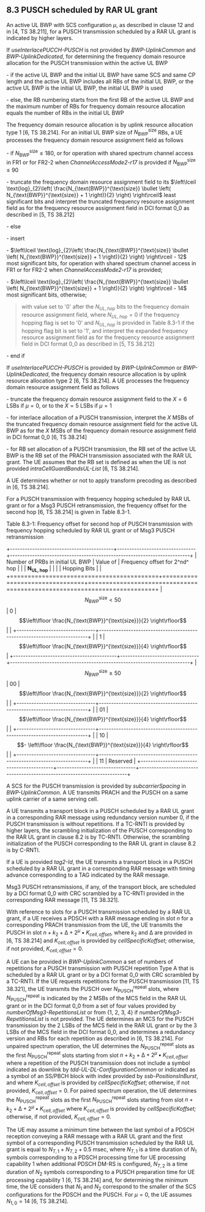 ## 8.3 PUSCH scheduled by RAR UL grant

An active UL BWP with SCS configuration $\mu$, as described in clause 12
and in \[4, TS 38.211\], for a PUSCH transmission scheduled by a RAR UL
grant is indicated by higher layers.

If *useInterlacePUCCH-PUSCH* is not provided by *BWP-UplinkCommon* and
*BWP-UplinkDedicated*, for determining the frequency domain resource
allocation for the PUSCH transmission within the active UL BWP

\- if the active UL BWP and the initial UL BWP have same SCS and same CP
length and the active UL BWP includes all RBs of the initial UL BWP, or
the active UL BWP is the initial UL BWP, the initial UL BWP is used

\- else, the RB numbering starts from the first RB of the active UL BWP
and the maximum number of RBs for frequency domain resource allocation
equals the number of RBs in the initial UL BWP

The frequency domain resource allocation is by uplink resource
allocation type 1 \[6, TS 38.214\]. For an initial UL BWP size of
$N_{\text{BWP}}^{\text{size}}$ RBs, a UE processes the frequency domain
resource assignment field as follows

\- if $N_{\text{BWP}}^{\text{size}} \leq 180$, or for operation with
shared spectrum channel access in FR1 or for FR2-2 when
*ChannelAccessMode2-r17* is provided if
$N_{\text{BWP}}^{\text{size}} \leq 90$

\- truncate the frequency domain resource assignment field to its
$\left\lceil \text{log}_{2}\left( \frac{N_{\text{BWP}}^{\text{size}} \bullet \left( N_{\text{BWP}}^{\text{size}} + 1 \right)}{2} \right) \right\rceil$
least significant bits and interpret the truncated frequency resource
assignment field as for the frequency resource assignment field in DCI
format 0_0 as described in \[5, TS 38.212\]

\- else

\- insert

\-
$\left\lceil \text{log}_{2}\left( \frac{N_{\text{BWP}}^{\text{size}} \bullet \left( N_{\text{BWP}}^{\text{size}} + 1 \right)}{2} \right) \right\rceil - 12$
most significant bits, for operation with shared spectrum channel access
in FR1 or for FR2-2 when *ChannelAccessMode2-r17* is provided;

\-
$\left\lceil \text{log}_{2}\left( \frac{N_{\text{BWP}}^{\text{size}} \bullet \left( N_{\text{BWP}}^{\text{size}} + 1 \right)}{2} \right) \right\rceil - 14$
most significant bits, otherwise;

> with value set to \'0\' after the $N_{UL,hop}$ bits to the frequency
> domain resource assignment field, where $N_{UL,hop} = 0$ if the
> frequency hopping flag is set to \'0\' and $N_{UL,hop}$ is provided in
> Table 8.3-1 if the hopping flag bit is set to \'1\', and interpret the
> expanded frequency resource assignment field as for the frequency
> resource assignment field in DCI format 0_0 as described in \[5, TS
> 38.212\]

\- end if

If *useInterlacePUCCH-PUSCH* is provided by *BWP-UplinkCommon* or
*BWP-UplinkDedicated*, the frequency domain resource allocation is by
uplink resource allocation type 2 \[6, TS 38.214\]. A UE processes the
frequency domain resource assignment field as follows

\- truncate the frequency domain resource assignment field to the
$X = 6$ LSBs if $\mu = 0$, or to the $X = 5$ LSBs if $\mu = 1$

\- for interlace allocation of a PUSCH transmission, interpret the $X$
MSBs of the truncated frequency domain resource assignment field for the
active UL BWP as for the $X$ MSBs of the frequency domain resource
assignment field in DCI format 0_0 \[6, TS 38.214\]

\- for RB set allocation of a PUSCH transmission, the RB set of the
active UL BWP is the RB set of the PRACH transmission associated with
the RAR UL grant. The UE assumes that the RB set is defined as when the
UE is not provided *intraCellGuardBandsUL-List* \[6, TS 38.214\].

A UE determines whether or not to apply transform precoding as described
in \[6, TS 38.214\].

For a PUSCH transmission with frequency hopping scheduled by RAR UL
grant or for a Msg3 PUSCH retransmission, the frequency offset for the
second hop \[6, TS 38.214\] is given in Table 8.3-1.

Table 8.3-1: Frequency offset for second hop of PUSCH transmission with
frequency hopping scheduled by RAR UL grant or of Msg3 PUSCH
retransmission

+------------------------------------------+--------------------------------+-------------------------------------------------------------------------+
| Number of PRBs in initial UL BWP         | Value of                       | Frequency offset for 2^nd^ hop                                          |
|                                          | $\mathbf{N}_{\mathbf{UL,hop}}$ |                                                                         |
|                                          | Hopping Bits                   |                                                                         |
+==========================================+================================+=========================================================================+
| $$N_{\text{BWP}}^{\text{size}} < 50$$    | 0                              | $$\left\lfloor \frac{N_{\text{BWP}}^{\text{size}}}{2} \right\rfloor$$   |
|                                          +--------------------------------+-------------------------------------------------------------------------+
|                                          | 1                              | $$\left\lfloor \frac{N_{\text{BWP}}^{\text{size}}}{4} \right\rfloor$$   |
+------------------------------------------+--------------------------------+-------------------------------------------------------------------------+
| $$N_{\text{BWP}}^{\text{size}} \geq 50$$ | 00                             | $$\left\lfloor \frac{N_{\text{BWP}}^{\text{size}}}{2} \right\rfloor$$   |
|                                          +--------------------------------+-------------------------------------------------------------------------+
|                                          | 01                             | $$\left\lfloor \frac{N_{\text{BWP}}^{\text{size}}}{4} \right\rfloor$$   |
|                                          +--------------------------------+-------------------------------------------------------------------------+
|                                          | 10                             | $$- \left\lfloor \frac{N_{\text{BWP}}^{\text{size}}}{4} \right\rfloor$$ |
|                                          +--------------------------------+-------------------------------------------------------------------------+
|                                          | 11                             | Reserved                                                                |
+------------------------------------------+--------------------------------+-------------------------------------------------------------------------+

A SCS for the PUSCH transmission is provided by *subcarrierSpacing* in
*BWP-UplinkCommon*. A UE transmits PRACH and the PUSCH on a same uplink
carrier of a same serving cell.

A UE transmits a transport block in a PUSCH scheduled by a RAR UL grant
in a corresponding RAR message using redundancy version number 0, if the
PUSCH transmission is without repetitions. If a TC-RNTI is provided by
higher layers, the scrambling initialization of the PUSCH corresponding
to the RAR UL grant in clause 8.2 is by TC-RNTI. Otherwise, the
scrambling initialization of the PUSCH corresponding to the RAR UL grant
in clause 8.2 is by C-RNTI.

If a UE is provided *tag2-Id*, the UE transmits a transport block in a
PUSCH scheduled by a RAR UL grant in a corresponding RAR message with
timing advance corresponding to a TAG indicated by the RAR message.

Msg3 PUSCH retransmissions, if any, of the transport block, are
scheduled by a DCI format 0_0 with CRC scrambled by a TC-RNTI provided
in the corresponding RAR message \[11, TS 38.321\].

With reference to slots for a PUSCH transmission scheduled by a RAR UL
grant, if a UE receives a PDSCH with a RAR message ending in slot $n$
for a corresponding PRACH transmission from the UE, the UE transmits the
PUSCH in slot
$n + k_{2} + \mathrm{\Delta} + 2^{\mu} \bullet K_{cell,offset}$, where
$k_{2}$ and $\mathrm{\Delta}$ are provided in \[6, TS 38.214\] and
$K_{cell,offset}$ is provided by *cellSpecificKoffset*; otherwise, if
not provided, $K_{cell,offset} = 0$.

A UE can be provided in *BWP-UplinkCommon* a set of numbers of
repetitions for a PUSCH transmission with PUSCH repetition Type A that
is scheduled by a RAR UL grant or by a DCI format 0_0 with CRC scrambled
by a TC-RNTI. If the UE requests repetitions for the PUSCH transmission
\[11, TS 38.321\], the UE transmits the PUSCH over
$N_{\text{PUSCH}}^{\text{repeat}}$ slots, where
$N_{\text{PUSCH}}^{\text{repeat}}$ is indicated by the 2 MSBs of the MCS
field in the RAR UL grant or in the DCI format 0_0 from a set of four
values provided by *numberOfMsg3-RepetitionsList* or from {1, 2, 3, 4}
if *numberOfMsg3-RepetitionsList* is not provided. The UE determines an
MCS for the PUSCH transmission by the 2 LSBs of the MCS field in the RAR
UL grant or by the 3 LSBs of the MCS field in the DCI format 0_0, and
determines a redundancy version and RBs for each repetition as described
in \[6, TS 38.214\]. For unpaired spectrum operation, the UE determines
the $N_{\text{PUSCH}}^{\text{repeat}}$ slots as the first
$N_{\text{PUSCH}}^{\text{repeat}}$ slots starting from slot
$n + k_{2} + \mathrm{\Delta} + 2^{\mu} \bullet K_{cell,offset}$ where a
repetition of the PUSCH transmission does not include a symbol indicated
as downlink by *tdd-UL-DL-ConfigurationCommon* or indicated as a symbol
of an SS/PBCH block with index provided by *ssb-PositionsInBurst*, and
where $K_{cell,offset}$ is provided by *cellSpecificKoffset*; otherwise,
if not provided, $K_{cell,offset} = 0$. For paired spectrum operation,
the UE determines the $N_{\text{PUSCH}}^{\text{repeat}}$ slots as the
first $N_{\text{PUSCH}}^{\text{repeat}}$ slots starting from slot
$n + k_{2} + \mathrm{\Delta} + 2^{\mu} \bullet K_{cell,offset}$ where
$K_{cell,offset}$ is provided by *cellSpecificKoffset;* otherwise, if
not provided, $K_{cell,offset} = 0$.

The UE may assume a minimum time between the last symbol of a PDSCH
reception conveying a RAR message with a RAR UL grant and the first
symbol of a corresponding PUSCH transmission scheduled by the RAR UL
grant is equal to $N_{T,1} + N_{T,2} + 0.5$ msec, where $N_{T,1}$ is a
time duration of $N_{1}$ symbols corresponding to a PDSCH processing
time for UE processing capability 1 when additional PDSCH DM-RS is
configured, $N_{T,2}$ is a time duration of $N_{2}$ symbols
corresponding to a PUSCH preparation time for UE processing capability 1
\[6, TS 38.214\] and, for determining the minimum time, the UE considers
that $N_{1}$ and $N_{2}$ correspond to the smaller of the SCS
configurations for the PDSCH and the PUSCH. For $\mu = 0$, the UE
assumes $N_{1,0} = 14$ \[6, TS 38.214\].